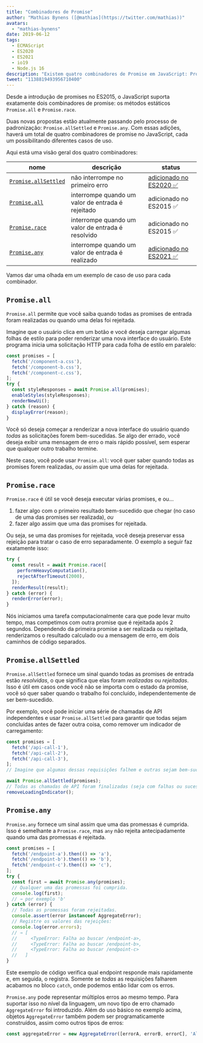 ```yaml
---
title: "Combinadores de Promise"
author: "Mathias Bynens ([@mathias](https://twitter.com/mathias))"
avatars: 
  - "mathias-bynens"
date: 2019-06-12
tags: 
  - ECMAScript
  - ES2020
  - ES2021
  - io19
  - Node.js 16
description: "Existem quatro combinadores de Promise em JavaScript: Promise.all, Promise.race, Promise.allSettled, e Promise.any."
tweet: "1138819493956710400"
---
```

Desde a introdução de promises no ES2015, o JavaScript suporta exatamente dois combinadores de promise: os métodos estáticos `Promise.all` e `Promise.race`.

Duas novas propostas estão atualmente passando pelo processo de padronização: `Promise.allSettled` e `Promise.any`. Com essas adições, haverá um total de quatro combinadores de promise no JavaScript, cada um possibilitando diferentes casos de uso.

<!--truncate-->
Aqui está uma visão geral dos quatro combinadores:


| nome                                       | descrição                                      | status                                                           |
| ------------------------------------------ | --------------------------------------------- | ---------------------------------------------------------------- |
| [`Promise.allSettled`](#promise.allsettled) | não interrompe no primeiro erro               | [adicionado no ES2020 ✅](https://github.com/tc39/proposal-promise-allSettled) |
| [`Promise.all`](#promise.all)              | interrompe quando um valor de entrada é rejeitado | adicionado no ES2015 ✅                                           |
| [`Promise.race`](#promise.race)            | interrompe quando um valor de entrada é resolvido | adicionado no ES2015 ✅                                           |
| [`Promise.any`](#promise.any)              | interrompe quando um valor de entrada é realizado | [adicionado no ES2021 ✅](https://github.com/tc39/proposal-promise-any)       |


Vamos dar uma olhada em um exemplo de caso de uso para cada combinador.

## `Promise.all`

<feature-support chrome="32"
                 firefox="29"
                 safari="8"
                 nodejs="0.12"
                 babel="yes https://github.com/zloirock/core-js#ecmascript-promise"></feature-support>

`Promise.all` permite que você saiba quando todas as promises de entrada foram realizadas ou quando uma delas foi rejeitada.

Imagine que o usuário clica em um botão e você deseja carregar algumas folhas de estilo para poder renderizar uma nova interface do usuário. Este programa inicia uma solicitação HTTP para cada folha de estilo em paralelo:

```js
const promises = [
  fetch('/component-a.css'),
  fetch('/component-b.css'),
  fetch('/component-c.css'),
];
try {
  const styleResponses = await Promise.all(promises);
  enableStyles(styleResponses);
  renderNewUi();
} catch (reason) {
  displayError(reason);
}
```

Você só deseja começar a renderizar a nova interface do usuário quando _todas_ as solicitações forem bem-sucedidas. Se algo der errado, você deseja exibir uma mensagem de erro o mais rápido possível, sem esperar que qualquer outro trabalho termine.

Neste caso, você pode usar `Promise.all`: você quer saber quando todas as promises forem realizadas, _ou_ assim que uma delas for rejeitada.

## `Promise.race`

<feature-support chrome="32"
                 firefox="29"
                 safari="8"
                 nodejs="0.12"
                 babel="yes https://github.com/zloirock/core-js#ecmascript-promise"></feature-support>

`Promise.race` é útil se você deseja executar várias promises, e ou…

1. fazer algo com o primeiro resultado bem-sucedido que chegar (no caso de uma das promises ser realizada), _ou_
1. fazer algo assim que uma das promises for rejeitada.

Ou seja, se uma das promises for rejeitada, você deseja preservar essa rejeição para tratar o caso de erro separadamente. O exemplo a seguir faz exatamente isso:

```js
try {
  const result = await Promise.race([
    performHeavyComputation(),
    rejectAfterTimeout(2000),
  ]);
  renderResult(result);
} catch (error) {
  renderError(error);
}
```

Nós iniciamos uma tarefa computacionalmente cara que pode levar muito tempo, mas competimos com outra promise que é rejeitada após 2 segundos. Dependendo da primeira promise a ser realizada ou rejeitada, renderizamos o resultado calculado ou a mensagem de erro, em dois caminhos de código separados.

## `Promise.allSettled`

<feature-support chrome="76"
                 firefox="71 https://bugzilla.mozilla.org/show_bug.cgi?id=1549176"
                 safari="13"
                 nodejs="12.9.0 https://nodejs.org/en/blog/release/v12.9.0/"
                 babel="yes https://github.com/zloirock/core-js#ecmascript-promise"></feature-support>

`Promise.allSettled` fornece um sinal quando todas as promises de entrada estão _resolvidas_, o que significa que elas foram _realizadas_ ou _rejeitadas_. Isso é útil em casos onde você não se importa com o estado da promise, você só quer saber quando o trabalho foi concluído, independentemente de ser bem-sucedido.

Por exemplo, você pode iniciar uma série de chamadas de API independentes e usar `Promise.allSettled` para garantir que todas sejam concluídas antes de fazer outra coisa, como remover um indicador de carregamento:

```js
const promises = [
  fetch('/api-call-1'),
  fetch('/api-call-2'),
  fetch('/api-call-3'),
];
// Imagine que algumas dessas requisições falhem e outras sejam bem-sucedidas.

await Promise.allSettled(promises);
// Todas as chamadas de API foram finalizadas (seja com falhas ou sucesso).
removeLoadingIndicator();
```

## `Promise.any`

<feature-support chrome="85 https://bugs.chromium.org/p/v8/issues/detail?id=9808"
                 firefox="79 https://bugzilla.mozilla.org/show_bug.cgi?id=1568903"
                 safari="14 https://bugs.webkit.org/show_bug.cgi?id=202566"
                 nodejs="16"
                 babel="yes https://github.com/zloirock/core-js#ecmascript-promise"></feature-support>

`Promise.any` fornece um sinal assim que uma das promessas é cumprida. Isso é semelhante a `Promise.race`, mas `any` não rejeita antecipadamente quando uma das promessas é rejeitada.

```js
const promises = [
  fetch('/endpoint-a').then(() => 'a'),
  fetch('/endpoint-b').then(() => 'b'),
  fetch('/endpoint-c').then(() => 'c'),
];
try {
  const first = await Promise.any(promises);
  // Qualquer uma das promessas foi cumprida.
  console.log(first);
  // → por exemplo 'b'
} catch (error) {
  // Todas as promessas foram rejeitadas.
  console.assert(error instanceof AggregateError);
  // Registre os valores das rejeições:
  console.log(error.errors);
  // → [
  //     <TypeError: Falha ao buscar /endpoint-a>,
  //     <TypeError: Falha ao buscar /endpoint-b>,
  //     <TypeError: Falha ao buscar /endpoint-c>
  //   ]
}
```

Este exemplo de código verifica qual endpoint responde mais rapidamente e, em seguida, o registra. Somente se _todas_ as requisições falharem acabamos no bloco `catch`, onde podemos então lidar com os erros.

`Promise.any` pode representar múltiplos erros ao mesmo tempo. Para suportar isso no nível da linguagem, um novo tipo de erro chamado `AggregateError` foi introduzido. Além do uso básico no exemplo acima, objetos `AggregateError` também podem ser programaticamente construídos, assim como outros tipos de erros:

```js
const aggregateError = new AggregateError([errorA, errorB, errorC], 'Algo deu errado!');
```
